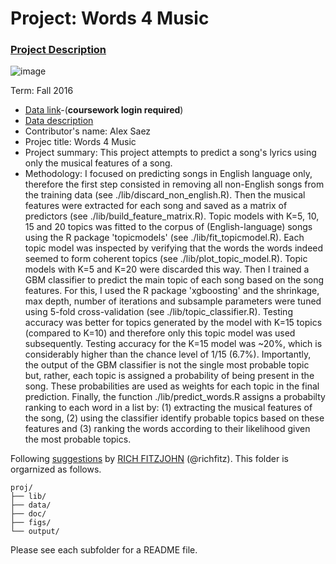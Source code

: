 # Project: Words 4 Music

### [Project Description](doc/project4_desc.md)

![image](http://cdn.newsapi.com.au/image/v1/f7131c018870330120dbe4b73bb7695c?width=650)

Term: Fall 2016

+ [Data link](https://courseworks2.columbia.edu/courses/11849/files/folder/Project_Files?preview=763391)-(**coursework login required**)
+ [Data description](doc/readme.html)
+ Contributor's name: Alex Saez
+ Projec title: Words 4 Music
+ Project summary: This project attempts to predict a song's lyrics using only the musical features of a song. 
+ Methodology: I focused on predicting songs in English language only, therefore the first step consisted in removing all non-English songs from the training data (see ./lib/discard_non_english.R). Then the musical features were extracted for each song and saved as a matrix of predictors (see ./lib/build_feature_matrix.R). Topic models with K=5, 10, 15 and 20 topics was fitted to the corpus of (English-language) songs using the R package 'topicmodels' (see ./lib/fit_topicmodel.R). Each topic model was inspected by verifying that the words the words indeed seemed to form coherent topics (see ./lib/plot_topic_model.R). Topic models with K=5 and K=20 were discarded this way. Then I trained a GBM classifier to predict the main topic of each song based on the song features. For this, I used the R package 'xgboosting' and the shrinkage, max depth, number of iterations and subsample parameters were tuned using 5-fold cross-validation (see ./lib/topic_classifier.R). Testing accuracy was better for topics generated by the model with K=15 topics (compared to K=10) and therefore only this topic model was used subsequently. Testing accuracy for the K=15 model was ~20%, which is considerably higher than the chance level of 1/15 (6.7%). Importantly, the output of the GBM classifier is not the single most probable topic but, rather, each topic is assigned a probability of being present in the song. These probabilities are used as weights for each topic in the final prediction. Finally, the function ./lib/predict_words.R assigns a probabilty ranking to each word in a list by: (1) extracting the musical features of the song, (2) using the classifier identify probable topics based on these features and (3) ranking the words according to their likelihood given the most probable topics.
	
Following [suggestions](http://nicercode.github.io/blog/2013-04-05-projects/) by [RICH FITZJOHN](http://nicercode.github.io/about/#Team) (@richfitz). This folder is orgarnized as follows.

```
proj/
├── lib/
├── data/
├── doc/
├── figs/
└── output/
```

Please see each subfolder for a README file.
